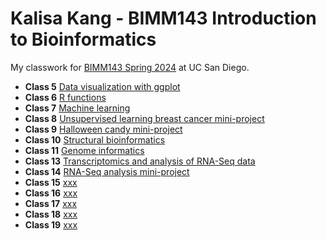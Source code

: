 # Kalisa Kang - BIMM143 Introduction to Bioinformatics
My classwork for [BIMM143 Spring 2024](https://bioboot.github.io/bimm143_S24/) at UC San Diego.

- **Class 5** [Data visualization with ggplot](https://github.com/kalisakang/BIMM143_GitHub/blob/main/Class05/Class05.pdf)
- **Class 6** [R functions](https://github.com/kalisakang/BIMM143_GitHub/blob/main/Class06/Class06.pdf)
- **Class 7** [Machine learning](https://github.com/kalisakang/BIMM143_GitHub/blob/main/Class07/Class07.pdf)
- **Class 8** [Unsupervised learning breast cancer mini-project](https://github.com/kalisakang/BIMM143_GitHub/blob/main/Class08/Class08.pdf)
- **Class 9** [Halloween candy mini-project](https://github.com/kalisakang/BIMM143_GitHub/blob/main/Class09/Class09.pdf)
- **Class 10** [Structural bioinformatics](https://github.com/kalisakang/BIMM143_GitHub/blob/main/Class10/Class10.pdf)
- **Class 11** [Genome informatics](https://github.com/kalisakang/BIMM143_GitHub/blob/main/Class11/Class11.pdf)
- **Class 13** [Transcriptomics and analysis of RNA-Seq data](https://github.com/kalisakang/BIMM143_GitHub/blob/main/Class13/Class13.pdf)
- **Class 14** [RNA-Seq analysis mini-project](https://github.com/kalisakang/BIMM143_GitHub/blob/main/Class14/Class14.pdf)
- **Class 15** [xxx]()
- **Class 16** [xxx]()
- **Class 17** [xxx]()
- **Class 18** [xxx]()
- **Class 19** [xxx]()

